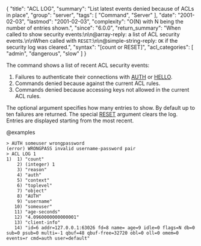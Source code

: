 {
  "title": "ACL LOG",
  "summary": "List latest events denied because of ACLs in place",
  "group": "server",
  "tags": [
    "Command",
    "Server"
  ],
  "date": "2001-02-03",
  "lastmod": "2001-02-03",
  "complexity": "O(N) with N being the number of entries shown.",
  "since": "6.0.0",
  "return_summary": "When called to show security events:\n\n@array-reply: a list of ACL security events.\n\nWhen called with `RESET`:\n\n@simple-string-reply: `OK` if the security log was cleared.",
  "syntax": "[count or RESET]",
  "acl_categories": [
    "admin",
    "dangerous",
    "slow"
  ]
}

The command shows a list of recent ACL security events:

1. Failures to authenticate their connections with [AUTH](/commands/auth) or [HELLO](/commands/hello).
2. Commands denied because against the current ACL rules.
3. Commands denied because accessing keys not allowed in the current ACL rules.

The optional argument specifies how many entries to show. By default
up to ten failures are returned. The special [RESET](/commands/reset) argument clears the log.
Entries are displayed starting from the most recent.

@examples

```
> AUTH someuser wrongpassword
(error) WRONGPASS invalid username-password pair
> ACL LOG 1
1)  1) "count"
    2) (integer) 1
    3) "reason"
    4) "auth"
    5) "context"
    6) "toplevel"
    7) "object"
    8) "AUTH"
    9) "username"
   10) "someuser"
   11) "age-seconds"
   12) "4.0960000000000001"
   13) "client-info"
   14) "id=6 addr=127.0.0.1:63026 fd=8 name= age=9 idle=0 flags=N db=0 sub=0 psub=0 multi=-1 qbuf=48 qbuf-free=32720 obl=0 oll=0 omem=0 events=r cmd=auth user=default"
```

